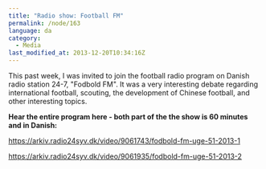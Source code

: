 ```yaml
---
title: "Radio show: Football FM"
permalink: /node/163
language: da
category:
  - Media
last_modified_at: 2013-12-20T10:34:16Z
---
```


This past week, I was invited to join the football radio program on Danish radio station 24-7, "Fodbold FM". It was a very interesting debate regarding international football, scouting, the development of Chinese football, and other interesting topics.

**Hear the entire program here - both part of the the show is 60 minutes and in Danish:**

  
<https://arkiv.radio24syv.dk/video/9061743/fodbold-fm-uge-51-2013-1>

<https://arkiv.radio24syv.dk/video/9061935/fodbold-fm-uge-51-2013-2>
